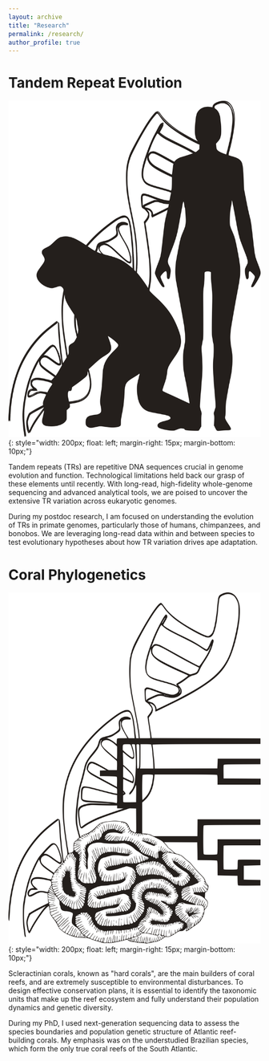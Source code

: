 ```yaml
---
layout: archive
title: "Research"
permalink: /research/
author_profile: true
---
```


# **Tandem Repeat Evolution**  

![human_chimp](https://raw.githubusercontent.com/caroladam/caroladam.github.io/master/_pages/images/human_chimp_dna.png){: style="width: 200px; float: left; margin-right: 15px; margin-bottom: 10px;"}
    
Tandem repeats (TRs) are repetitive DNA sequences crucial in genome evolution and function.
Technological limitations held back our grasp of these elements until recently. With long-read, high-fidelity whole-genome sequencing and advanced analytical tools, we are poised to uncover the extensive TR variation across eukaryotic genomes.
    
During my postdoc research, I am focused on understanding the evolution of TRs in primate genomes, particularly those of humans, chimpanzees, and bonobos.
We are leveraging long-read data within and between species to test evolutionary hypotheses about how TR variation drives ape adaptation.

# **Coral Phylogenetics**  

![coral_dna](https://raw.githubusercontent.com/caroladam/caroladam.github.io/master/_pages/images/coral_dna.png){: style="width: 200px; float: left; margin-right: 15px; margin-bottom: 10px;"}
   
Scleractinian corals, known as "hard corals", are the main builders of coral reefs, and are extremely susceptible to environmental disturbances. To design effective conservation plans, it is essential to identify the taxonomic units that make up the reef
ecosystem and fully understand their population dynamics and genetic diversity.

During my PhD, I used next-generation sequencing data to assess the species boundaries and population genetic structure of Atlantic reef-building corals. 
My emphasis was on the understudied Brazilian species, which form the only true coral reefs of the South Atlantic. 
